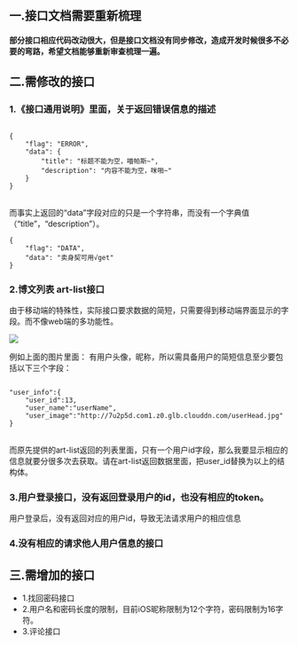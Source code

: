 ## 一.接口文档需要重新梳理
#### 部分接口相应代码改动很大，但是接口文档没有同步修改，造成开发时候很多不必要的弯路，希望文档能够重新审查梳理一遍。

## 二.需修改的接口
### 1.《接口通用说明》里面，关于返回错误信息的描述
<pre>
<code>
{
    "flag": "ERROR",
    "data": {
        "title": "标题不能为空，喵帕斯~",
        "description": "内容不能为空，咪啪~"
    }
}
</code>
</pre>
而事实上返回的“data”字段对应的只是一个字符串，而没有一个字典值（“title”，“description”）。

<pre><code>{
    "flag": "DATA",
    "data": "卖身契可用√get"
}</code></pre>


### 2.博文列表 art-list接口
由于移动端的特殊性，实际接口要求数据的简短，只需要得到移动端界面显示的字段。而不像web端的多功能性。

![](http://7u2p5d.com1.z0.glb.clouddn.com/pic_1.png)

例如上面的图片里面：
有用户头像，昵称，所以需具备用户的简短信息至少要包括以下三个字段：
<pre>
<code>
"user_info":{
	"user_id":13,
	"user_name":"userName",
	"user_image":"http://7u2p5d.com1.z0.glb.clouddn.com/userHead.jpg"
}
</code>
</pre>

而原先提供的art-list返回的列表里面，只有一个用户id字段，那么我要显示相应的信息就要分很多次去获取。请在art-list返回数据里面，把user_id替换为以上的结构体。

### 3.用户登录接口，没有返回登录用户的id，也没有相应的token。
用户登录后，没有返回对应的用户id，导致无法请求用户的相应信息 

### 4.没有相应的请求他人用户信息的接口

## 三.需增加的接口

* 1.找回密码接口
* 2.用户名和密码长度的限制，目前iOS昵称限制为12个字符，密码限制为16字符。
* 3.评论接口
